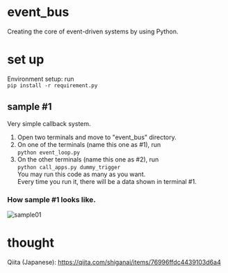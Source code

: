 # event_bus
 Creating the core of event-driven systems by using Python.

# set up
Environment setup: run <br>
```pip install -r requirement.py```

## sample #1
Very simple callback system.
1. Open two terminals and move to "event_bus" directory. <br>
2. On one of the terminals (name this one as #1), run <br>
```python event_loop.py``` <br>
3. On the other terminals (name this one as #2), run <br>
```python call_apps.py dummy_trigger```<br>
You may run this code as many as you want. <br>
Every time you run it, there will be a data shown in terminal #1.<br>

### How sample #1 looks like.
![sample01](Sample01_visual.png)

# thought
Qiita (Japanese): https://qiita.com/shiganai/items/76996ffdc4439103d6a4
